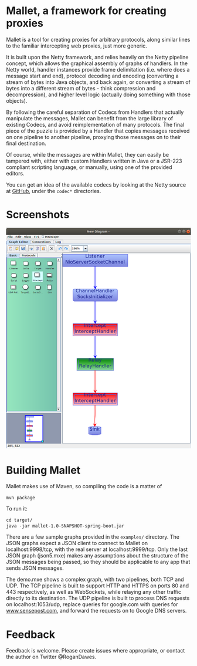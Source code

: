 # Mallet, a framework for creating proxies

Mallet is a tool for creating proxies for arbitrary protocols, along similar lines to the familiar intercepting web proxies, just more generic.

It is built upon the Netty framework, and relies heavily on the Netty pipeline concept, which allows the graphical assembly of graphs of handlers. In the Netty world, handler instances provide frame delimitation (i.e. where does a message start and end), protocol decoding and encoding (converting a stream of bytes into Java objects, and back again, or converting a stream of bytes into a different stream of bytes - think compression and decompression), and higher level logic (actually doing something with those objects).

By following the careful separation of Codecs from Handlers that actually manipulate the messages, Mallet can benefit from the large library of existing Codecs, and avoid reimplementation of many protocols. The final piece of the puzzle is provided by a Handler that copies messages received on one pipeline to another pipeline, proxying those messages on to their final destination.

Of course, while the messages are within Mallet, they can easily be tampered with, either with custom Handlers written in Java or a JSR-223 compliant scripting language, or manually, using one of the provided editors.

You can get an idea of the available codecs by looking at the Netty source at [GitHub](https://github.com/netty/netty/), under the ```codec*``` directories.

# Screenshots

![Mallet New Diagram](img/Mallet_New_Diagram.png?raw=true "New Diagram")

# Building Mallet

Mallet makes use of Maven, so compiling the code is a matter of

```
mvn package
```

To run it:

```
cd target/
java -jar mallet-1.0-SNAPSHOT-spring-boot.jar
```

There are a few sample graphs provided in the ```examples/``` directory. The JSON graphs expect a JSON client to connect to Mallet on localhost:9998/tcp, with the real server at localhost:9999/tcp. Only the last JSON graph (json5.mxe) makes any assumptions about the structure of the JSON messages being passed, so they should be applicable to any app that sends JSON messages.

The demo.mxe shows a complex graph, with two pipelines, both TCP and UDP. The TCP pipeline is built to support HTTP and HTTPS on ports 80 and 443 respectively, as well as WebSockets, while relaying any other traffic directly to its destination. The UDP pipeline is built to process DNS requests on localhost:1053/udp, replace queries for google.com with queries for www.sensepost.com, and forward the requests on to Google DNS servers.

# Feedback

Feedback is welcome. Please create issues where appropriate, or contact the author on Twitter @RoganDawes.
